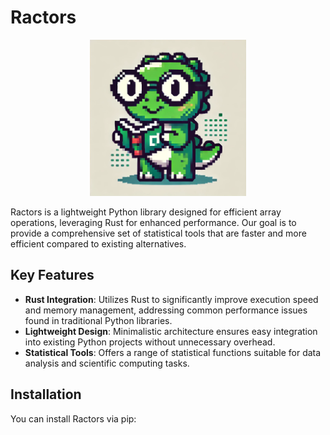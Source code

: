 # Ractors

<div align="center"><img src="https://raw.githubusercontent.com/negatic/ractors/refs/heads/main/docs/ractors.webp?token=GHSAT0AAAAAAC6Y6JQK5WPZORLUF6BN4CHUZ5N6KQQ" alt="Ractors Logo" width="250" height="250"></div>

Ractors is a lightweight Python library designed for efficient array operations, leveraging Rust for enhanced performance. Our goal is to provide a comprehensive set of statistical tools that are faster and more efficient compared to existing alternatives.

## Key Features

- **Rust Integration**: Utilizes Rust to significantly improve execution speed and memory management, addressing common performance issues found in traditional Python libraries.
- **Lightweight Design**: Minimalistic architecture ensures easy integration into existing Python projects without unnecessary overhead.
- **Statistical Tools**: Offers a range of statistical functions suitable for data analysis and scientific computing tasks.

## Installation

You can install Ractors via pip:

